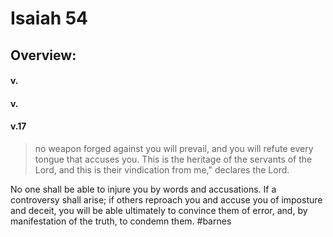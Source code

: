 # Isaiah 54

## Overview:



#### v.
>

#### v.
>

#### v.17
>no weapon forged against you will prevail, and you will refute every tongue that accuses you. This is the heritage of the servants of the Lord, and this is their vindication from me," declares the Lord.

No one shall be able to injure you by words and accusations. If a controversy shall arise; if others reproach you and accuse you of imposture and deceit, you will be able ultimately to convince them of error, and, by manifestation of the truth, to condemn them.
#barnes 

